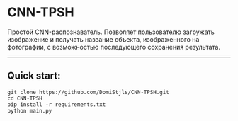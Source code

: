 # CNN-TPSH

Простой CNN-распознаватель. Позволяет пользователю загружать изображение и получать название объекта, изображенного на фотографии, с возможностью последующего сохранения результата.
_______
## Quick start:
```
git clone https://github.com/DomiStjls/CNN-TPSH.git
cd CNN-TPSH
pip install -r requirements.txt
python main.py
```
